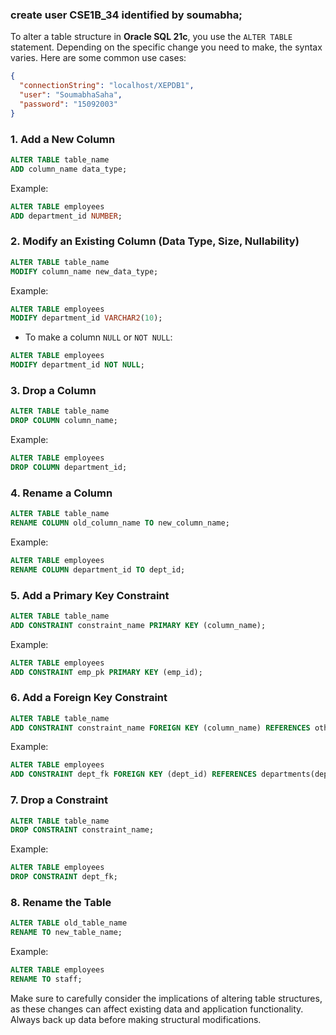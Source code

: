 ### create user CSE1B_34 identified by soumabha;

To alter a table structure in **Oracle SQL 21c**, you use the `ALTER TABLE` statement. Depending on the specific change you need to make, the syntax varies. Here are some common use cases:

```json
{
  "connectionString": "localhost/XEPDB1",
  "user": "SoumabhaSaha",
  "password": "15092003"
}
```

### 1. **Add a New Column**

```sql
ALTER TABLE table_name
ADD column_name data_type;
```

Example:

```sql
ALTER TABLE employees
ADD department_id NUMBER;
```

### 2. **Modify an Existing Column (Data Type, Size, Nullability)**

```sql
ALTER TABLE table_name
MODIFY column_name new_data_type;
```

Example:

```sql
ALTER TABLE employees
MODIFY department_id VARCHAR2(10);
```

- To make a column `NULL` or `NOT NULL`:

```sql
ALTER TABLE employees
MODIFY department_id NOT NULL;
```

### 3. **Drop a Column**

```sql
ALTER TABLE table_name
DROP COLUMN column_name;
```

Example:

```sql
ALTER TABLE employees
DROP COLUMN department_id;
```

### 4. **Rename a Column**

```sql
ALTER TABLE table_name
RENAME COLUMN old_column_name TO new_column_name;
```

Example:

```sql
ALTER TABLE employees
RENAME COLUMN department_id TO dept_id;
```

### 5. **Add a Primary Key Constraint**

```sql
ALTER TABLE table_name
ADD CONSTRAINT constraint_name PRIMARY KEY (column_name);
```

Example:

```sql
ALTER TABLE employees
ADD CONSTRAINT emp_pk PRIMARY KEY (emp_id);
```

### 6. **Add a Foreign Key Constraint**

```sql
ALTER TABLE table_name
ADD CONSTRAINT constraint_name FOREIGN KEY (column_name) REFERENCES other_table(column_name);
```

Example:

```sql
ALTER TABLE employees
ADD CONSTRAINT dept_fk FOREIGN KEY (dept_id) REFERENCES departments(dept_id);
```

### 7. **Drop a Constraint**

```sql
ALTER TABLE table_name
DROP CONSTRAINT constraint_name;
```

Example:

```sql
ALTER TABLE employees
DROP CONSTRAINT dept_fk;
```

### 8. **Rename the Table**

```sql
ALTER TABLE old_table_name
RENAME TO new_table_name;
```

Example:

```sql
ALTER TABLE employees
RENAME TO staff;
```

Make sure to carefully consider the implications of altering table structures, as these changes can affect existing data and application functionality. Always back up data before making structural modifications.
